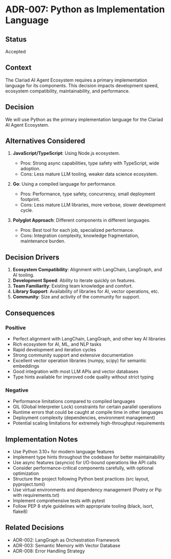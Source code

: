 # ADR-007: Python as Implementation Language

## Status

Accepted

## Context

The Clariad AI Agent Ecosystem requires a primary implementation language for its components. This decision impacts development speed, ecosystem compatibility, maintainability, and performance.

## Decision

We will use Python as the primary implementation language for the Clariad AI Agent Ecosystem.

## Alternatives Considered

1. **JavaScript/TypeScript**: Using Node.js ecosystem.
   - Pros: Strong async capabilities, type safety with TypeScript, wide adoption.
   - Cons: Less mature LLM tooling, weaker data science ecosystem.

2. **Go**: Using a compiled language for performance.
   - Pros: Performance, type safety, concurrency, small deployment footprint.
   - Cons: Less mature LLM libraries, more verbose, slower development cycle.

3. **Polyglot Approach**: Different components in different languages.
   - Pros: Best tool for each job, specialized performance.
   - Cons: Integration complexity, knowledge fragmentation, maintenance burden.

## Decision Drivers

1. **Ecosystem Compatibility**: Alignment with LangChain, LangGraph, and AI tooling.
2. **Development Speed**: Ability to iterate quickly on features.
3. **Team Familiarity**: Existing team knowledge and comfort.
4. **Library Support**: Availability of libraries for AI, vector operations, etc.
5. **Community**: Size and activity of the community for support.

## Consequences

### Positive

- Perfect alignment with LangChain, LangGraph, and other key AI libraries
- Rich ecosystem for AI, ML, and NLP tasks
- Rapid development and iteration cycles
- Strong community support and extensive documentation
- Excellent vector operation libraries (numpy, scipy) for semantic embeddings
- Good integration with most LLM APIs and vector databases
- Type hints available for improved code quality without strict typing

### Negative

- Performance limitations compared to compiled languages
- GIL (Global Interpreter Lock) constraints for certain parallel operations
- Runtime errors that could be caught at compile time in other languages
- Deployment complexity (dependencies, environment management)
- Potential scaling limitations for extremely high-throughput requirements

## Implementation Notes

- Use Python 3.10+ for modern language features
- Implement type hints throughout the codebase for better maintainability
- Use async features (asyncio) for I/O-bound operations like API calls
- Consider performance-critical components carefully, with optional optimization
- Structure the project following Python best practices (src layout, pyproject.toml)
- Use virtual environments and dependency management (Poetry or Pip with requirements.txt)
- Implement comprehensive tests with pytest
- Follow PEP 8 style guidelines with appropriate tooling (black, isort, flake8)

## Related Decisions

- ADR-002: LangGraph as Orchestration Framework
- ADR-003: Semantic Memory with Vector Database
- ADR-008: Error Handling Strategy
